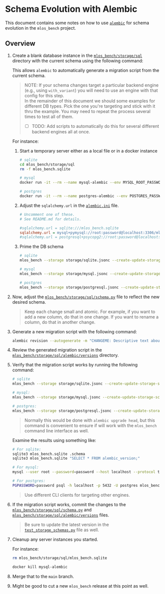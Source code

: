 # Schema Evolution with Alembic

This document contains some notes on how to use [`alembic`](https://alembic.sqlalchemy.org/en/latest/) for schema evolution in the `mlos_bench` project.

## Overview

1. Create a blank database instance in the [`mlos_bench/storage/sql`](../) directory with the current schema using the following command:

   This allows `alembic` to automatically generate a migration script from the current schema.

   > NOTE: If your schema changes target a particular backend engine (e.g., using `with_variant`) you will need to use an engine with that config for this step.
   > \
   > In the remainder of this document we should some examples for different DB types.
   > Pick the one you're targeting and stick with it thru the example.
   > You may need to repeat the process several times to test all of them.
   >
   > - [ ] TODO: Add scripts to automatically do this for several different backend engines all at once.

   For instance:

   1. Start a temporary server either as a local file or in a docker instance

      ```sh
      # sqlite
      cd mlos_bench/storage/sql
      rm -f mlos_bench.sqlite
      ```

      ```sh
      # mysql
      docker run -it --rm --name mysql-alembic --env MYSQL_ROOT_PASSWORD=password --env MYSQL_DATABASE=mlos_bench -p 3306:3306 mysql:latest
      ```

      ```sh
      # postgres
      docker run -it --rm --name postgres-alembic --env POSTGRES_PASSWORD=password --env POSTGRES_DB=mlos_bench -p 5432:5432 postgres:latest
      ```

   1. Adjust the `sqlalchemy.url` in the [`alembic.ini`](../alembic.ini) file.

      ```ini
      # Uncomment one of these.
      # See README.md for details.

      #sqlalchemy.url = sqlite:///mlos_bench.sqlite
      sqlalchemy.url = mysql+pymysql://root:password@localhost:3306/mlos_bench
      #sqlalchemy.url = postgresql+psycopg2://root:password@localhost:5432/mlos_bench
      ```

   1. Prime the DB schema

      ```sh
      # sqlite
      mlos_bench --storage storage/sqlite.jsonc --create-update-storage-schema-only --password=password
      ```

      ```sh
      # mysql
      mlos_bench --storage storage/mysql.jsonc --create-update-storage-schema-only --password=password
      ```

      ```sh
      # postgres
      mlos_bench --storage storage/postgresql.jsonc --create-update-storage-schema-only --password=password
      ```

1. Now, adjust the [`mlos_bench/storage/sql/schema.py`](../schema.py) file to reflect the new desired schema.

   > Keep each change small and atomic.
   > For example, if you want to add a new column, do that in one change.
   > If you want to rename a column, do that in another change.

1. Generate a new migration script with the following command:

   ```sh
   alembic revision --autogenerate -m "CHANGEME: Descriptive text about the change."
   ```

1. Review the generated migration script in the [`mlos_bench/storage/sql/alembic/versions`](./versions/) directory.

1. Verify that the migration script works by running the following command:

   ```sh
   # sqlite
   mlos_bench --storage storage/sqlite.jsonc --create-update-storage-schema-only
   ```

   ```sh
   # mysql:
   mlos_bench --storage storage/mysql.jsonc --create-update-storage-schema-only --password=password
   ```

   ```sh
   # postgres:
   mlos_bench --storage storage/postgresql.jsonc --create-update-storage-schema-only --password=password
   ```

   > Normally this would be done with `alembic upgrade head`, but this command is convenient to ensure if will work with the `mlos_bench` command line interface as well.

   Examine the results using something like:

   ```sh
   # For sqlite:
   sqlite3 mlos_bench.sqlite .schema
   sqlite3 mlos_bench.sqlite "SELECT * FROM alembic_version;"
   ```

   ```sh
   # For mysql:
   mysql --user root --password=password --host localhost --protocol tcp --database mlos_bench -e "SHOW TABLES; SELECT * FROM alembic_version;"
   ```

   ```sh
   # For postgres:
   PGPASSWORD=password psql -h localhost -p 5432 -U postgres mlos_bench -c "SELECT table_name FROM information_schema.tables WHERE table_schema='public' and table_catalog='mlos_bench'; SELECT * FROM alembic_version;"
   ```

   > Use different CLI clients for targeting other engines.

1. If the migration script works, commit the changes to the [`mlos_bench/storage/sql/schema.py`](../schema.py) and [`mlos_bench/storage/sql/alembic/versions`](./versions/) files.

   > Be sure to update the latest version in the [`test_storage_schemas.py`](../../../tests/storage/test_storage_schemas.py) file as well.

1. Cleanup any server instances you started.

   For instance:

   ```sh
   rm mlos_bench/storage/sql/mlos_bench.sqlite
   ```

   ```sh
   docker kill mysql-alembic
   ```

1. Merge that to the `main` branch.

1. Might be good to cut a new `mlos_bench` release at this point as well.
